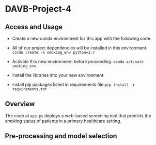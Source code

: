 # DAVB-Project-4

## Access and Usage
- Create a new conda environment for this app with the following code:
- All of our project dependencies will be installed in this environment.
```conda create -n smoking_env python=3.7```

- Activate this new environment before proceeding.
```conda activate smoking_env```

- Install the libraries into your new environment.

- install pip packages listed in requirements file 
```pip install -r requirements.txt```

## Overview
The code at ```app.py``` deploys a web-based screening tool that predicts the smoking status of patients in a primary healthcare setting.


## Pre-processing and model selection
